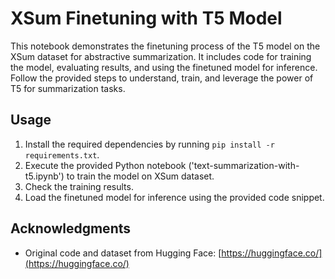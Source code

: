 # XSum Finetuning with T5 Model

This notebook demonstrates the finetuning process of the T5 model on the XSum dataset for abstractive summarization. It includes code for training the model, evaluating results, and using the finetuned model for inference. Follow the provided steps to understand, train, and leverage the power of T5 for summarization tasks.

## Usage

1. Install the required dependencies by running `pip install -r requirements.txt`.
2. Execute the provided Python notebook ('text-summarization-with-t5.ipynb') to train the model on XSum dataset.
3. Check the training results.
4. Load the finetuned model for inference using the provided code snippet.

## Acknowledgments

- Original code and dataset from Hugging Face: [https://huggingface.co/](https://huggingface.co/)
